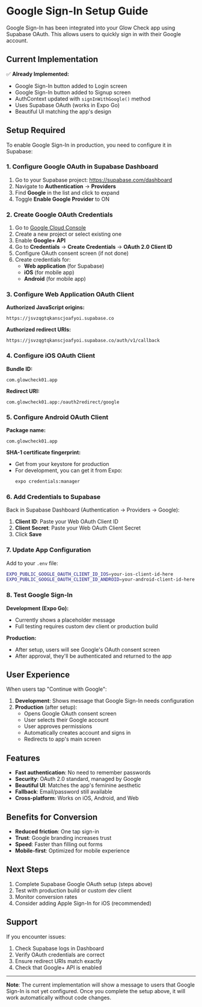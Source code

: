 # Google Sign-In Setup Guide

Google Sign-In has been integrated into your Glow Check app using Supabase OAuth. This allows users to quickly sign in with their Google account.

## Current Implementation

✅ **Already Implemented:**
- Google Sign-In button added to Login screen
- Google Sign-In button added to Signup screen  
- AuthContext updated with `signInWithGoogle()` method
- Uses Supabase OAuth (works in Expo Go)
- Beautiful UI matching the app's design

## Setup Required

To enable Google Sign-In in production, you need to configure it in Supabase:

### 1. Configure Google OAuth in Supabase Dashboard

1. Go to your Supabase project: https://supabase.com/dashboard
2. Navigate to **Authentication** → **Providers**
3. Find **Google** in the list and click to expand
4. Toggle **Enable Google Provider** to ON

### 2. Create Google OAuth Credentials

1. Go to [Google Cloud Console](https://console.cloud.google.com/)
2. Create a new project or select existing one
3. Enable **Google+ API**
4. Go to **Credentials** → **Create Credentials** → **OAuth 2.0 Client ID**
5. Configure OAuth consent screen (if not done)
6. Create credentials for:
   - **Web application** (for Supabase)
   - **iOS** (for mobile app)
   - **Android** (for mobile app)

### 3. Configure Web Application OAuth Client

**Authorized JavaScript origins:**
```
https://jsvzqgtqkanscjoafyoi.supabase.co
```

**Authorized redirect URIs:**
```
https://jsvzqgtqkanscjoafyoi.supabase.co/auth/v1/callback
```

### 4. Configure iOS OAuth Client

**Bundle ID:**
```
com.glowcheck01.app
```

**Redirect URI:**
```
com.glowcheck01.app:/oauth2redirect/google
```

### 5. Configure Android OAuth Client

**Package name:**
```
com.glowcheck01.app
```

**SHA-1 certificate fingerprint:**
- Get from your keystore for production
- For development, you can get it from Expo:
  ```bash
  expo credentials:manager
  ```

### 6. Add Credentials to Supabase

Back in Supabase Dashboard (Authentication → Providers → Google):

1. **Client ID**: Paste your Web OAuth Client ID
2. **Client Secret**: Paste your Web OAuth Client Secret
3. Click **Save**

### 7. Update App Configuration

Add to your `.env` file:
```bash
EXPO_PUBLIC_GOOGLE_OAUTH_CLIENT_ID_IOS=your-ios-client-id-here
EXPO_PUBLIC_GOOGLE_OAUTH_CLIENT_ID_ANDROID=your-android-client-id-here
```

### 8. Test Google Sign-In

**Development (Expo Go):**
- Currently shows a placeholder message
- Full testing requires custom dev client or production build

**Production:**
- After setup, users will see Google's OAuth consent screen
- After approval, they'll be authenticated and returned to the app

## User Experience

When users tap "Continue with Google":

1. **Development**: Shows message that Google Sign-In needs configuration
2. **Production** (after setup):
   - Opens Google OAuth consent screen
   - User selects their Google account
   - User approves permissions
   - Automatically creates account and signs in
   - Redirects to app's main screen

## Features

- **Fast authentication**: No need to remember passwords
- **Security**: OAuth 2.0 standard, managed by Google
- **Beautiful UI**: Matches the app's feminine aesthetic
- **Fallback**: Email/password still available
- **Cross-platform**: Works on iOS, Android, and Web

## Benefits for Conversion

- **Reduced friction**: One tap sign-in
- **Trust**: Google branding increases trust
- **Speed**: Faster than filling out forms
- **Mobile-first**: Optimized for mobile experience

## Next Steps

1. Complete Supabase Google OAuth setup (steps above)
2. Test with production build or custom dev client
3. Monitor conversion rates
4. Consider adding Apple Sign-In for iOS (recommended)

## Support

If you encounter issues:
1. Check Supabase logs in Dashboard
2. Verify OAuth credentials are correct
3. Ensure redirect URIs match exactly
4. Check that Google+ API is enabled

---

**Note**: The current implementation will show a message to users that Google Sign-In is not yet configured. Once you complete the setup above, it will work automatically without code changes.
